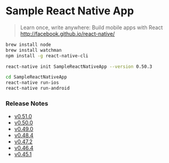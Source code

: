 # Sample React Native App

> Learn once, write anywhere: Build mobile apps with React  
> http://facebook.github.io/react-native/


```sh
brew install node
brew install watchman
npm install -g react-native-cli

react-native init SampleReactNativeApp --version 0.50.3

cd SampleReactNativeApp
react-native run-ios
react-native run-android
```


### Release Notes

* [v0.51.0](https://github.com/facebook/react-native/releases/tag/v0.51.0)
* [v0.50.0](https://github.com/facebook/react-native/releases/tag/v0.50.0)
* [v0.49.0](https://github.com/facebook/react-native/releases/tag/v0.49.0)
* [v0.48.4](https://github.com/facebook/react-native/releases/tag/v0.48.4)
* [v0.47.2](https://github.com/facebook/react-native/releases/tag/v0.47.2)
* [v0.46.4](https://github.com/facebook/react-native/releases/tag/v0.46.4)
* [v0.45.1](https://github.com/facebook/react-native/releases/tag/v0.45.1)